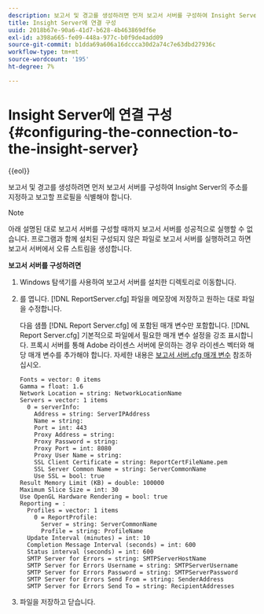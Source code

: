 ```yaml
---
description: 보고서 및 경고를 생성하려면 먼저 보고서 서버를 구성하여 Insight Server의 주소를 지정하고 보고할 프로필을 식별해야 합니다.
title: Insight Server에 연결 구성
uuid: 2018b67e-90a6-41d7-b628-4b463869df6e
exl-id: a398a665-fe09-448a-977c-b0f9de4add09
source-git-commit: b1dda69a606a16dccca30d2a74c7e63dbd27936c
workflow-type: tm+mt
source-wordcount: '195'
ht-degree: 7%

---
```


# Insight Server에 연결 구성{#configuring-the-connection-to-the-insight-server}

{{eol}}

보고서 및 경고를 생성하려면 먼저 보고서 서버를 구성하여 Insight Server의 주소를 지정하고 보고할 프로필을 식별해야 합니다.

>[!NOTE]
>
>아래 설명된 대로 보고서 서버를 구성할 때까지 보고서 서버를 성공적으로 실행할 수 없습니다. 프로그램과 함께 설치된 구성되지 않은 파일로 보고서 서버를 실행하려고 하면 보고서 서버에서 오류 스트림을 생성합니다.

**보고서 서버를 구성하려면**

1. Windows 탐색기를 사용하여 보고서 서버를 설치한 디렉토리로 이동합니다.
1. 를 엽니다. [!DNL ReportServer.cfg] 파일을 메모장에 저장하고 원하는 대로 파일을 수정합니다.

   다음 샘플 [!DNL Report Server.cfg] 에 포함된 매개 변수만 포함합니다. [!DNL Report Server.cfg] 기본적으로 파일에서 필요한 매개 변수 설정을 강조 표시합니다. 프록시 서버를 통해 Adobe 라이센스 서버에 문의하는 경우 라이센스 벡터와 해당 매개 변수를 추가해야 합니다. 자세한 내용은 [보고서 서버.cfg 매개 변수](../../../home/c-rpt-oview/c-rpt-param-ref/c-rpt-svr-param.md#concept-53359b328fd140d593c3f2fc0031be06) 참조하십시오.

   ```
   Fonts = vector: 0 items
   Gamma = float: 1.6
   Network Location = string: NetworkLocationName
   Servers = vector: 1 items
     0 = serverInfo:
       Address = string: ServerIPAddress
       Name = string: 
       Port = int: 443
       Proxy Address = string:
       Proxy Password = string:
       Proxy Port = int: 8080
       Proxy User Name = string:
       SSL Client Certificate = string: ReportCertFileName.pem
       SSL Server Common Name = string: ServerCommonName
       Use SSL = bool: true
   Result Memory Limit (KB) = double: 100000
   Maximum Slice Size = int: 30
   Use OpenGL Hardware Rendering = bool: true
   Reporting = :
     Profiles = vector: 1 items
       0 = ReportProfile:
         Server = string: ServerCommonName
         Profile = string: ProfileName
     Update Interval (minutes) = int: 10
     Completion Message Interval (seconds) = int: 600
     Status interval (seconds) = int: 600
     SMTP Server for Errors = string: SMTPServerHostName
     SMTP Server for Errors Username = string: SMTPServerUsername
     SMTP Server for Errors Password = string: SMTPServerPassword
     SMTP Server for Errors Send From = string: SenderAddress
     SMTP Server for Errors Send To = string: RecipientAddresses
   ```

1. 파일을 저장하고 닫습니다.
